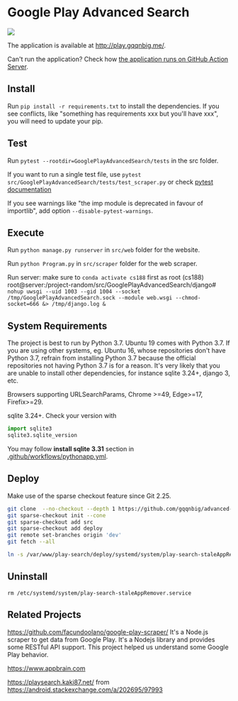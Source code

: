 # Google Play Advanced Search

![](https://github.com/gqqnbig/advanced-play-search/workflows/Python%20application/badge.svg)

The application is available at http://play.gqqnbig.me/.

Can't run the application? Check how [the application runs on GitHub Action Server](/.github/workflows/pythonapp.yml).

## Install
Run `pip install -r requirements.txt` to install the dependencies. If you see conflicts, like "something has requirements xxx but you'll have xxx", you will need to update your pip.

## Test
Run `pytest --rootdir=GooglePlayAdvancedSearch/tests` in the src folder.

If you want to run a single test file, use `pytest src/GooglePlayAdvancedSearch/tests/test_scraper.py` or check [pytest documentation](https://docs.pytest.org/en/latest/usage.html#specifying-tests-selecting-tests)

If you see warnings like "the imp module is deprecated in favour of importlib", add option `--disable-pytest-warnings`.

## Execute

Run `python manage.py runserver` in `src/web` folder for the website.

Run `python Program.py` in `src/scraper` folder for the web scraper.

Run server:
make sure to `conda activate cs188` first as root
(cs188) root@server:/project-random/src/GooglePlayAdvancedSearch/django# `nohup uwsgi --uid 1003 --gid 1004 --socket /tmp/GooglePlayAdvancedSearch.sock --module web.wsgi --chmod-socket=666 &> /tmp/django.log &`


## System Requirements
The project is best to run by Python 3.7. Ubuntu 19 comes with Python 3.7. If you are using other systems, eg. Ubuntu 16, whose repositories don't have Python 3.7, refrain from installing Python 3.7 because the official repositories not having Python 3.7 is for a reason. It's very likely that you are unable to install other dependencies, for instance sqlite 3.24+, django 3, etc.

Browsers supporting URLSearchParams, Chrome >=49, Edge>=17, Firefix>=29.

sqlite 3.24+. Check your version with 
```python
import sqlite3
sqlite3.sqlite_version
```
You may follow **install sqlite 3.31** section in [.github/workflows/pythonapp.yml](.github/workflows/pythonapp.yml).

## Deploy

Make use of the sparse checkout feature since Git 2.25.
```bash
git clone  --no-checkout --depth 1 https://github.com/gqqnbig/advanced-play-search.git
git sparse-checkout init --cone
git sparse-checkout add src
git sparse-checkout add deploy
git remote set-branches origin 'dev'
git fetch --all

ln -s /var/www/play-search/deploy/systemd/system/play-search-staleAppRemover.service /etc/systemd/system/play-search-staleAppRemover.service

```

## Uninstall
```
rm /etc/systemd/system/play-search-staleAppRemover.service
```


## Related Projects
https://github.com/facundoolano/google-play-scraper/ It's a Node.js scraper to get data from Google Play. It's a Nodejs library and provides some RESTful API support. This project helped us understand some Google Play behavior.

https://www.appbrain.com

https://playsearch.kaki87.net/ from https://android.stackexchange.com/a/202695/97993
